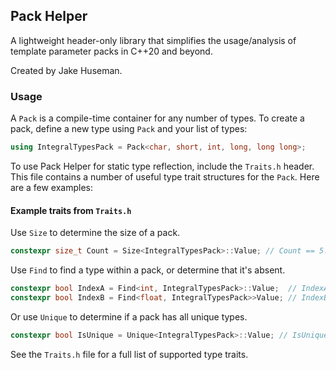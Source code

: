 ## Pack Helper
A lightweight header-only library that simplifies the usage/analysis of template parameter packs in C++20 and beyond.

Created by Jake Huseman.

### Usage
A `Pack` is a compile-time container for any number of types. To create a pack, define a new type using `Pack` and your list of types:
```cpp
using IntegralTypesPack = Pack<char, short, int, long, long long>;
```

To use Pack Helper for static type reflection, include the `Traits.h` header. This file contains a number of useful type trait structures for the `Pack`. Here are a few examples:

#### Example traits from `Traits.h`
Use `Size` to determine the size of a pack.
```cpp
constexpr size_t Count = Size<IntegralTypesPack>::Value; // Count == 5.
```

Use `Find` to find a type within a pack, or determine that it's absent.
```cpp
constexpr bool IndexA = Find<int, IntegralTypesPack>::Value;  // IndexA == 2.
constexpr bool IndexB = Find<float, IntegralTypesPack>>Value; // IndexB == NotFound (-1).
```

Or use `Unique` to determine if a pack has all unique types.
```cpp
constexpr bool IsUnique = Unique<IntegralTypesPack>::Value; // IsUnique == false.
```

See the `Traits.h` file for a full list of supported type traits.

